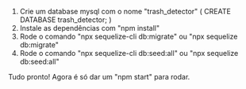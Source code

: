 1. Crie um database mysql com o nome "trash_detector" ( CREATE DATABASE trash_detector; )
2. Instale as dependências com "npm install"
3. Rode o comando "npx sequelize-cli db:migrate" ou "npx sequelize db:migrate"
4. Rode o comando "npx sequelize-cli db:seed:all" ou "npx sequelize db:seed:all"

Tudo pronto! Agora é só dar um "npm start" para rodar.

